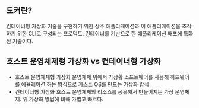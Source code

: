 ## 도커란?
컨테이너형 가상화 기술을 구현하기 위한 상주 애플리케이션과 이 애플리케이션을 조작하기 위한 CLI로 구성되는 프로덕트.
컨테이너를 기반으로 한 애플리케이션 배포에 특화된 기술이다.

## 호스트 운영체제형 가상화 vs 컨테이너형 가상화
- 호스트 운영체제형 가상화
운영체제 위에서 가상황 소프트웨어를 사용해 하드웨어를 에뮬레이션 하는 방식으로 게스트 OS를 만드는 가상화 방식
- 컨테이너형 가상화
호스트 운영체제의 리소스를 공유해서 만들어지는 가상 운영체제. 위 가상화 방법에 비해 가볍고 빠르다.
